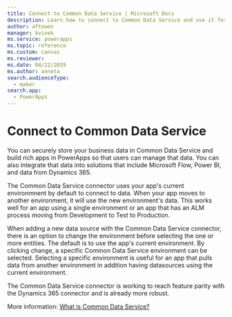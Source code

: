 ```yaml
---
title: Connect to Common Data Service | Microsoft Docs
description: Learn how to connect to Common Data Service and use it for building apps in PowerApps.
author: aftowen
manager: kvivek
ms.service: powerapps
ms.topic: reference
ms.custom: canvas
ms.reviewer: 
ms.date: 04/22/2019
ms.author: anneta
search.audienceType: 
  - maker
search.app: 
  - PowerApps
---
```


# Connect to Common Data Service

You can securely store your business data in Common Data Service and build rich apps in PowerApps so that users can manage that data. You can also integrate that data into solutions that include Microsoft Flow, Power BI, and data from Dynamics 365.

The Common Data Service connector uses your app's current environmnent by default to connect to data.  When your app moves to another environment, it will use the new environment's data.  This works well for an app using a single environment or an app that has an ALM process moving from Development to Test to Production.

When adding a new data source with the Common Data Service connector, there is an option to change the environment before selecting the one or more entities.  The default is to use the app's current environment.  By clicking change, a specific Common Data Service environment can be selected.  Selecting a specific environment is useful for an app that pulls data from another environment in addition having datasources using the current environment. 

The Common Data Service connector is working to reach feature parity with the Dynamics 365 connector and is already more robust.

More information: [What is Common Data Service?](../../common-data-service/data-platform-intro.md)
